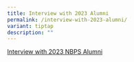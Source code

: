 ```yaml
---
title: Interview with 2023 Alumni
permalink: /interview-with-2023-alumni/
variant: tiptap
description: ""
---
```

<p><a href="https://youtu.be/k5wv2Wla58w" rel="noopener nofollow" target="_blank">Interview with 2023 NBPS Alumni</a>
</p>